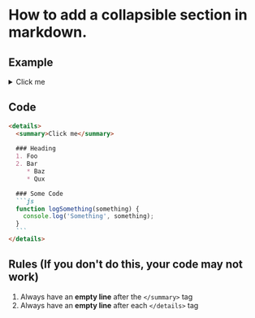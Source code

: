 # How to add a collapsible section in markdown.
## Example
<details>
  <summary>Click me</summary>

  ### Heading
  1. Foo
  2. Bar
     * Baz
     * Qux

  ### Some Code
  ```js
  function logSomething(something) {
    console.log('Something', something);
  }
  ```
</details>


## Code
````md
<details>
  <summary>Click me</summary>
  
  ### Heading
  1. Foo
  2. Bar
     * Baz
     * Qux

  ### Some Code
  ```js
  function logSomething(something) {
    console.log('Something', something);
  }
  ```
</details>
````

## Rules (If you don't do this, your code may not work)
1. Always have an **empty line** after the `</summary>` tag
1. Always have an **empty line** after each `</details>` tag
